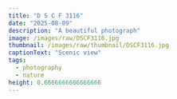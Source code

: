 ```yaml
---
title: "D S C F 3116"
date: "2025-08-09"
description: "A beautiful photograph"
image: /images/raw/DSCF3116.jpg
thumbnail: /images/raw/thumbnail/DSCF3116.jpg
captionText: "Scenic view"
tags:
  - photography
  - nature
height: 0.6666666666666666
---
```

